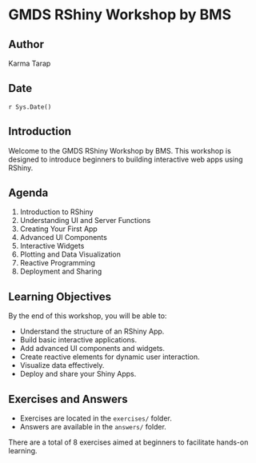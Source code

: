 # GMDS RShiny Workshop by BMS

## Author

Karma Tarap

## Date

`r Sys.Date()`

## Introduction

Welcome to the GMDS RShiny Workshop by BMS. This workshop is designed to introduce beginners to building interactive web apps using RShiny.

## Agenda

1. Introduction to RShiny
2. Understanding UI and Server Functions
3. Creating Your First App
4. Advanced UI Components
5. Interactive Widgets
6. Plotting and Data Visualization
7. Reactive Programming
8. Deployment and Sharing

## Learning Objectives

By the end of this workshop, you will be able to:

- Understand the structure of an RShiny App.
- Build basic interactive applications.
- Add advanced UI components and widgets.
- Create reactive elements for dynamic user interaction.
- Visualize data effectively.
- Deploy and share your Shiny Apps.

## Exercises and Answers

- Exercises are located in the `exercises/` folder.
- Answers are available in the `answers/` folder.

There are a total of 8 exercises aimed at beginners to facilitate hands-on learning.

